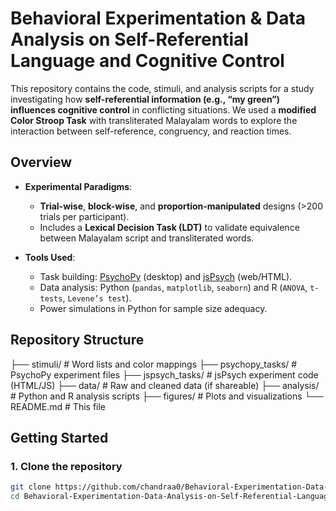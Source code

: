 # Behavioral Experimentation & Data Analysis on Self-Referential Language and Cognitive Control

This repository contains the code, stimuli, and analysis scripts for a study investigating how **self-referential information (e.g., “my green”) influences cognitive control** in conflicting situations. We used a **modified Color Stroop Task** with transliterated Malayalam words to explore the interaction between self-reference, congruency, and reaction times.

## Overview

- **Experimental Paradigms**:  
  - **Trial-wise**, **block-wise**, and **proportion-manipulated** designs (>200 trials per participant).  
  - Includes a **Lexical Decision Task (LDT)** to validate equivalence between Malayalam script and transliterated words.  

- **Tools Used**:  
  - Task building: [PsychoPy](https://www.psychopy.org/) (desktop) and [jsPsych](https://www.jspsych.org/) (web/HTML).  
  - Data analysis: Python (`pandas`, `matplotlib`, `seaborn`) and R (`ANOVA`, `t-tests`, `Levene’s test`).  
  - Power simulations in Python for sample size adequacy.

## Repository Structure
├── stimuli/ # Word lists and color mappings
├── psychopy_tasks/ # PsychoPy experiment files
├── jspsych_tasks/ # jsPsych experiment code (HTML/JS)
├── data/ # Raw and cleaned data (if shareable)
├── analysis/ # Python and R analysis scripts
├── figures/ # Plots and visualizations
└── README.md # This file


## Getting Started

### 1. Clone the repository
```bash
git clone https://github.com/chandraa0/Behavioral-Experimentation-Data-Analysis-on-Self-Referential-Language-and-Cognitive-Control.git
cd Behavioral-Experimentation-Data-Analysis-on-Self-Referential-Language-and-Cognitive-Control

